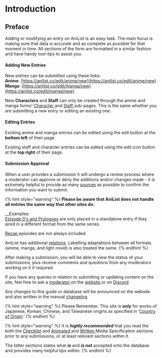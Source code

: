 # Introduction

## Preface

Adding or modifying an entry on AniList is an easy task. The main focus is making sure that data is accurate and as complete as possible for that moment in time. All sections of the form are formatted in a similar fashion and have handy tool-tips to assist you.

#### Adding New Entries

New entries can be submitted using these links:  
**Anime**: [https://anilist.co/edit/anime/new](https://anilist.co/edit/anime/new)  
**Manga**: [https://anilist.co/edit/manga/new](https://anilist.co/edit/manga/new)  
  
New **Characters** and **Staff** can only be created through the anime and manga forms' [Character ](submission-form/characters/)and [Staff ](submission-form/staff/)sub-pages. This is the same whether you are submitting a new entry or editing an existing one.

#### Editing Entries

Existing anime and manga entries can be edited using the edit button at the **bottom left** of their page.  
  
Existing staff and character entries can be edited using the edit icon button at the **top right** of their page.

#### Submission Approval

When a user provides a submission it will undergo a review process where a moderator can approve or deny the additions and/or changes made - it is extremely helpful to provide as many [sources](before-you-begin/sourcing/) as possible to confirm the information you want to submit.

{% hint style="warning" %}
**Please be aware that AniList does not handle all entries the same way that other sites do.**   
  
__Examples:  
[Episode 0's and Prologues](before-you-begin/animated-media-information/episode-0s-and-prologues.md) are only placed in a standalone entry if they aired in a different format from the same series.  
  
[Recap ](before-you-begin/animated-media-information/recaps.md)episodes are not always included.  
  
AniList has additional [relations](submission-form/relations.md). Labelling adaptations between all formats \(anime, manga, and light novel\) is also treated the same.
{% endhint %}

After making a submission, you will be able to view the status of your submissions, plus receive comments and questions from any moderators working on it if required.

If you have any queries in relation to submitting or updating content on the site, feel free to ask a [moderator ](moderator/moderator-list.md)on the [website ](http://anilist.co)or on [Discord](http://discord.me/anilist).

Any changes to this guide or database will be announced on the website and also written in the manual [changelog](changelog.md).

{% hint style="warning" %}
Please Remember. This site is _**only**_ for works of Japanese, Korean, Chinese, and Taiwanese origins as specified in '[Country of Origin](submission-form/general/typings/untitled-8.md).'
{% endhint %}

{% hint style="warning" %}
It is _**highly recommended**_ that you read the both the [Checklist](before-you-begin/before-you-begin.md) and [Animated ](before-you-begin/animated-media-information/)and [Written ](before-you-begin/written-media-information/)Media Specification sections prior to any submissions, or at least relevant sections within it.

The latter sections states what _**is**_ and _**is not**_ accepted onto the database and provides many helpful tips within.
{% endhint %}



